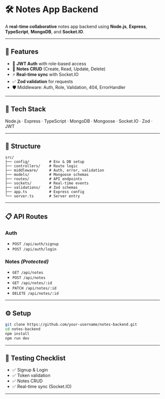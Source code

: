 # 🛠️ Notes App Backend

A **real-time collaborative** notes app backend using **Node.js**, **Express**, **TypeScript**, **MongoDB**, and **Socket.IO**.

---

## 🚀 Features

* 🔐 **JWT Auth** with role-based access
* 📝 **Notes CRUD** (Create, Read, Update, Delete)
* ⚡ **Real-time sync** with Socket.IO
* ✅ **Zod validation** for requests
* 🛡️ Middleware: Auth, Role, Validation, 404, ErrorHandler

---

## 🧪 Tech Stack

Node.js · Express · TypeScript · MongoDB · Mongoose · Socket.IO · Zod · JWT

---

## 📂 Structure

```
src/
├── config/         # Env & DB setup
├── controllers/    # Route logic
├── middleware/     # Auth, error, validation
├── models/         # Mongoose schemas
├── routes/         # API endpoints
├── sockets/        # Real-time events
├── validations/    # Zod schemas
├── app.ts          # Express config
└── server.ts       # Server entry
```

---

## 📋 API Routes

### Auth

* `POST /api/auth/signup`
* `POST /api/auth/login`

### Notes *(Protected)*

* `GET /api/notes`
* `POST /api/notes`
* `GET /api/notes/:id`
* `PATCH /api/notes/:id`
* `DELETE /api/notes/:id`

---

## ⚙️ Setup

```bash
git clone https://github.com/your-username/notes-backend.git
cd notes-backend
npm install
npm run dev
```

---

## 🧪 Testing Checklist

* ✅ Signup & Login
* ✅ Token validation
* ✅ Notes CRUD
* ✅ Real-time sync (Socket.IO)

---

